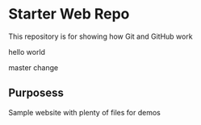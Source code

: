 # Starter Web Repo

This repository is for showing how Git and GitHub work


hello world

master change

## Purposess

Sample website with plenty of files for demos